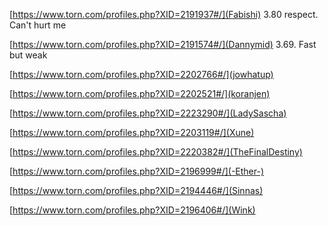 [https://www.torn.com/profiles.php?XID=2191937#/](Fabishi) 3.80 respect. Can't hurt me

[https://www.torn.com/profiles.php?XID=2191574#/](Dannymid) 3.69. Fast but weak

[https://www.torn.com/profiles.php?XID=2202766#/](jowhatup)

[https://www.torn.com/profiles.php?XID=2202521#/](koranjen)

[https://www.torn.com/profiles.php?XID=2223290#/](LadySascha)

[https://www.torn.com/profiles.php?XID=2203119#/](Xune)

[https://www.torn.com/profiles.php?XID=2220382#/](TheFinalDestiny)

[https://www.torn.com/profiles.php?XID=2196999#/](-Ether-)

[https://www.torn.com/profiles.php?XID=2194446#/](Sinnas)

[https://www.torn.com/profiles.php?XID=2196406#/](Wink)